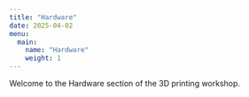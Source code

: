 ```yaml
---
title: "Hardware"
date: 2025-04-02
menu:
  main:
    name: "Hardware"
    weight: 1
---
```


Welcome to the Hardware section of the 3D printing workshop.
